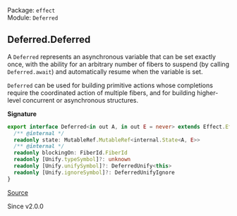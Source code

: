 Package: `effect`<br />
Module: `Deferred`<br />

## Deferred.Deferred

A `Deferred` represents an asynchronous variable that can be set exactly
once, with the ability for an arbitrary number of fibers to suspend (by
calling `Deferred.await`) and automatically resume when the variable is set.

`Deferred` can be used for building primitive actions whose completions
require the coordinated action of multiple fibers, and for building
higher-level concurrent or asynchronous structures.

**Signature**

```ts
export interface Deferred<in out A, in out E = never> extends Effect.Effect<A, E>, Deferred.Variance<A, E> {
  /** @internal */
  readonly state: MutableRef.MutableRef<internal.State<A, E>>
  /** @internal */
  readonly blockingOn: FiberId.FiberId
  readonly [Unify.typeSymbol]?: unknown
  readonly [Unify.unifySymbol]?: DeferredUnify<this>
  readonly [Unify.ignoreSymbol]?: DeferredUnifyIgnore
}
```

[Source](https://github.com/Effect-TS/effect/tree/main/packages/effect/src/Deferred.ts#L40)

Since v2.0.0